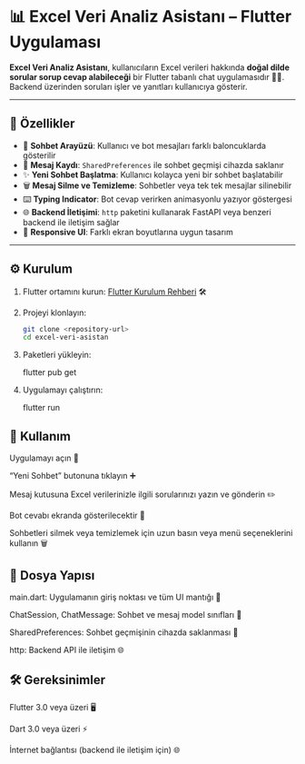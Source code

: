 # 📊 Excel Veri Analiz Asistanı – Flutter Uygulaması

**Excel Veri Analiz Asistanı**, kullanıcıların Excel verileri hakkında **doğal dilde sorular sorup cevap alabileceği** bir Flutter tabanlı chat uygulamasıdır 🤖💬.  
Backend üzerinden soruları işler ve yanıtları kullanıcıya gösterir.

---

## 🚀 Özellikler

* 💬 **Sohbet Arayüzü**: Kullanıcı ve bot mesajları farklı baloncuklarda gösterilir  
* 💾 **Mesaj Kaydı**: `SharedPreferences` ile sohbet geçmişi cihazda saklanır  
* ✨ **Yeni Sohbet Başlatma**: Kullanıcı kolayca yeni bir sohbet başlatabilir  
* 🗑️ **Mesaj Silme ve Temizleme**: Sohbetler veya tek tek mesajlar silinebilir  
* ⌨️ **Typing Indicator**: Bot cevap verirken animasyonlu yazıyor göstergesi  
* 🌐 **Backend İletişimi**: `http` paketini kullanarak FastAPI veya benzeri backend ile iletişim sağlar  
* 📱 **Responsive UI**: Farklı ekran boyutlarına uygun tasarım  

---

## ⚙️ Kurulum

1. Flutter ortamını kurun: [Flutter Kurulum Rehberi](https://flutter.dev/docs/get-started/install) 🛠️

2. Projeyi klonlayın:

   ```bash
   git clone <repository-url>
   cd excel-veri-asistan

3. Paketleri yükleyin:

   flutter pub get

4. Uygulamayı çalıştırın:

   flutter run   

## 📝 Kullanım

Uygulamayı açın 📱

“Yeni Sohbet” butonuna tıklayın ➕

Mesaj kutusuna Excel verilerinizle ilgili sorularınızı yazın ve gönderin ✏️

Bot cevabı ekranda gösterilecektir 💬

Sohbetleri silmek veya temizlemek için uzun basın veya menü seçeneklerini kullanın 🗑️

## 📂 Dosya Yapısı

main.dart: Uygulamanın giriş noktası ve tüm UI mantığı 🏁

ChatSession, ChatMessage: Sohbet ve mesaj model sınıfları 🧩

SharedPreferences: Sohbet geçmişinin cihazda saklanması 💾

http: Backend API ile iletişim 🌐

## 🛠️ Gereksinimler

Flutter 3.0 veya üzeri 🖥️

Dart 3.0 veya üzeri ⚡

İnternet bağlantısı (backend ile iletişim için) 🌐